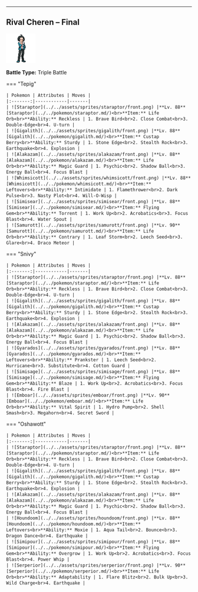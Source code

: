 ---

## Rival Cheren – Final

![Rival Cheren – Final](../../assets/important_trainers/cheren.png)

**Battle Type:** Triple Battle

=== "Tepig"

    | Pokemon | Attributes | Moves |
    |:-------:|------------|-------|
    | ![Staraptor](../../assets/sprites/staraptor/front.png) |**Lv. 88** [Staraptor](../../pokemon/staraptor.md/)<br>**Item:** Life Orb<br>**Ability:** Reckless | 1. Brave Bird<br>2. Close Combat<br>3. Double-Edge<br>4. U-turn |
    | ![Gigalith](../../assets/sprites/gigalith/front.png) |**Lv. 88** [Gigalith](../../pokemon/gigalith.md/)<br>**Item:** Custap Berry<br>**Ability:** Sturdy | 1. Stone Edge<br>2. Stealth Rock<br>3. Earthquake<br>4. Explosion |
    | ![Alakazam](../../assets/sprites/alakazam/front.png) |**Lv. 88** [Alakazam](../../pokemon/alakazam.md/)<br>**Item:** Life Orb<br>**Ability:** Magic Guard | 1. Psychic<br>2. Shadow Ball<br>3. Energy Ball<br>4. Focus Blast |
    | ![Whimsicott](../../assets/sprites/whimsicott/front.png) |**Lv. 88** [Whimsicott](../../pokemon/whimsicott.md/)<br>**Item:** Leftovers<br>**Ability:** Intimidate | 1. Flamethrower<br>2. Dark Pulse<br>3. Nasty Plot<br>4. Will-O-Wisp |
    | ![Simisear](../../assets/sprites/simisear/front.png) |**Lv. 88** [Simisear](../../pokemon/simisear.md/)<br>**Item:** Flying Gem<br>**Ability:** Torrent | 1. Work Up<br>2. Acrobatics<br>3. Focus Blast<br>4. Water Spout |
    | ![Samurott](../../assets/sprites/samurott/front.png) |**Lv. 90** [Samurott](../../pokemon/samurott.md/)<br>**Item:** Life Orb<br>**Ability:** Contrary | 1. Leaf Storm<br>2. Leech Seed<br>3. Glare<br>4. Draco Meteor |
    

=== "Snivy"

    | Pokemon | Attributes | Moves |
    |:-------:|------------|-------|
    | ![Staraptor](../../assets/sprites/staraptor/front.png) |**Lv. 88** [Staraptor](../../pokemon/staraptor.md/)<br>**Item:** Life Orb<br>**Ability:** Reckless | 1. Brave Bird<br>2. Close Combat<br>3. Double-Edge<br>4. U-turn |
    | ![Gigalith](../../assets/sprites/gigalith/front.png) |**Lv. 88** [Gigalith](../../pokemon/gigalith.md/)<br>**Item:** Custap Berry<br>**Ability:** Sturdy | 1. Stone Edge<br>2. Stealth Rock<br>3. Earthquake<br>4. Explosion |
    | ![Alakazam](../../assets/sprites/alakazam/front.png) |**Lv. 88** [Alakazam](../../pokemon/alakazam.md/)<br>**Item:** Life Orb<br>**Ability:** Magic Guard | 1. Psychic<br>2. Shadow Ball<br>3. Energy Ball<br>4. Focus Blast |
    | ![Gyarados](../../assets/sprites/gyarados/front.png) |**Lv. 88** [Gyarados](../../pokemon/gyarados.md/)<br>**Item:** Leftovers<br>**Ability:** Prankster | 1. Leech Seed<br>2. Hurricane<br>3. Substitute<br>4. Cotton Guard |
    | ![Simisage](../../assets/sprites/simisage/front.png) |**Lv. 88** [Simisage](../../pokemon/simisage.md/)<br>**Item:** Flying Gem<br>**Ability:** Blaze | 1. Work Up<br>2. Acrobatics<br>3. Focus Blast<br>4. Fire Blast |
    | ![Emboar](../../assets/sprites/emboar/front.png) |**Lv. 90** [Emboar](../../pokemon/emboar.md/)<br>**Item:** Life Orb<br>**Ability:** Vital Spirit | 1. Hydro Pump<br>2. Shell Smash<br>3. Megahorn<br>4. Secret Sword |
    

=== "Oshawott"

    | Pokemon | Attributes | Moves |
    |:-------:|------------|-------|
    | ![Staraptor](../../assets/sprites/staraptor/front.png) |**Lv. 88** [Staraptor](../../pokemon/staraptor.md/)<br>**Item:** Life Orb<br>**Ability:** Reckless | 1. Brave Bird<br>2. Close Combat<br>3. Double-Edge<br>4. U-turn |
    | ![Gigalith](../../assets/sprites/gigalith/front.png) |**Lv. 88** [Gigalith](../../pokemon/gigalith.md/)<br>**Item:** Custap Berry<br>**Ability:** Sturdy | 1. Stone Edge<br>2. Stealth Rock<br>3. Earthquake<br>4. Explosion |
    | ![Alakazam](../../assets/sprites/alakazam/front.png) |**Lv. 88** [Alakazam](../../pokemon/alakazam.md/)<br>**Item:** Life Orb<br>**Ability:** Magic Guard | 1. Psychic<br>2. Shadow Ball<br>3. Energy Ball<br>4. Focus Blast |
    | ![Houndoom](../../assets/sprites/houndoom/front.png) |**Lv. 88** [Houndoom](../../pokemon/houndoom.md/)<br>**Item:** Leftovers<br>**Ability:** Moxie | 1. Aqua Tail<br>2. Bounce<br>3. Dragon Dance<br>4. Earthquake |
    | ![Simipour](../../assets/sprites/simipour/front.png) |**Lv. 88** [Simipour](../../pokemon/simipour.md/)<br>**Item:** Flying Gem<br>**Ability:** Overgrow | 1. Work Up<br>2. Acrobatics<br>3. Focus Blast<br>4. Power Whip |
    | ![Serperior](../../assets/sprites/serperior/front.png) |**Lv. 90** [Serperior](../../pokemon/serperior.md/)<br>**Item:** Life Orb<br>**Ability:** Adaptability | 1. Flare Blitz<br>2. Bulk Up<br>3. Wild Charge<br>4. Earthquake |
    

